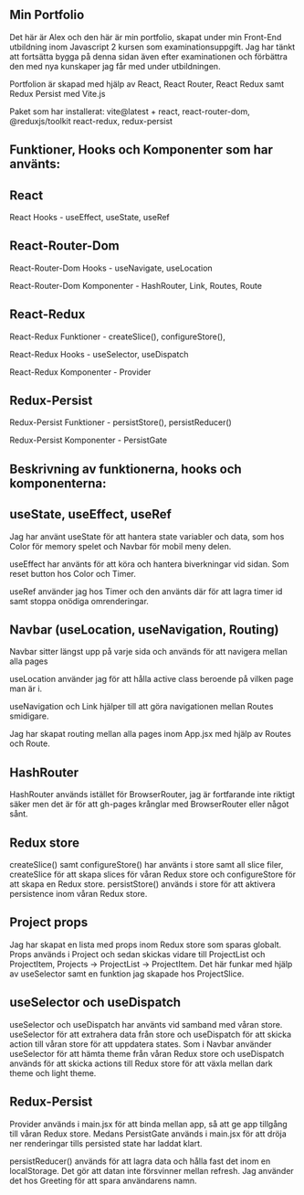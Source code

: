 Min Portfolio 
---
Det här är Alex och den här är min portfolio, skapat under min Front-End utbildning inom Javascript 2 kursen som examinationsuppgift. Jag har tänkt att fortsätta bygga på denna sidan även efter examinationen och förbättra den med nya kunskaper jag får med under utbildningen.

Portfolion är skapad med hjälp av React, React Router, React Redux samt Redux Persist med Vite.js

Paket som har installerat: vite@latest + react, react-router-dom, @reduxjs/toolkit react-redux, redux-persist

Funktioner, Hooks och Komponenter som har använts:
---
React
---
React Hooks - useEffect, useState, useRef

React-Router-Dom
---
React-Router-Dom Hooks - useNavigate, useLocation

React-Router-Dom Komponenter - HashRouter, Link, Routes, Route

React-Redux
---
React-Redux Funktioner - createSlice(), configureStore(), 

React-Redux Hooks - useSelector, useDispatch

React-Redux Komponenter - Provider

Redux-Persist
---
Redux-Persist Funktioner - persistStore(), persistReducer()

Redux-Persist Komponenter - PersistGate

Beskrivning av funktionerna, hooks och komponenterna:
---
useState, useEffect, useRef
---
Jag har använt useState för att hantera state variabler och data, som hos Color för memory spelet och Navbar för mobil meny delen. 

useEffect har använts för att köra och hantera biverkningar vid sidan. Som reset button hos Color och Timer.

useRef använder jag hos Timer och den använts där för att lagra timer id samt stoppa onödiga omrenderingar.

Navbar (useLocation, useNavigation, Routing)
---
Navbar sitter längst upp på varje sida och används för att navigera mellan alla pages

useLocation använder jag för att hålla active class beroende på vilken page man är i.

useNavigation och Link hjälper till att göra navigationen mellan Routes smidigare.

Jag har skapat routing mellan alla pages inom App.jsx med hjälp av Routes och Route.


HashRouter
---
HashRouter används istället för BrowserRouter, jag är fortfarande inte riktigt säker men det är för att gh-pages krånglar med BrowserRouter eller något sånt.

Redux store
---
createSlice() samt configureStore() har använts i store samt all slice filer, createSlice för att skapa slices för våran Redux store och configureStore för att skapa en Redux store. persistStore() används i store för att aktivera persistence inom våran Redux store.

Project props
---
Jag har skapat en lista med props inom Redux store som sparas globalt. Props används i Project och sedan skickas vidare till ProjectList och ProjectItem, Projects -> ProjectList -> ProjectItem. Det här funkar med hjälp av useSelector samt en funktion jag skapade hos ProjectSlice.

useSelector och useDispatch
---
useSelector och useDispatch har använts vid samband med våran store. useSelector för att extrahera data från store och useDispatch för att skicka action till våran store för att uppdatera states. Som i Navbar använder useSelector för att hämta theme från våran Redux store och useDispatch används för att skicka actions till Redux store för att växla mellan dark theme och light theme.

Redux-Persist
---
Provider används i main.jsx för att binda mellan app, så att ge app tillgång till våran Redux store. Medans PersistGate används i main.jsx för att dröja ner renderingar tills persisted state har laddat klart.

persistReducer() används för att lagra data och hålla fast det inom en localStorage. Det gör att datan inte försvinner mellan refresh. Jag använder det hos Greeting för att spara användarens namn.
